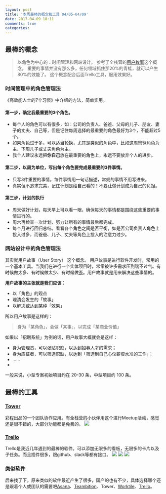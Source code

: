 ```yaml
---
layout: post
title: '本周最棒的概念和工具 04/05-04/09'
date: 2017-04-09 18:11
comments: true
categories:
---
```

## 最棒的概念
> 以角色为中心的：时间管理和网站设计。
参考了全栈营的[用户故事](https://fullstack.xinshengdaxue.com/posts/527)这个概念。
重要的事情并没有那么多，任何领域抓住那20%的青蛙，就可以产生80%的效能了。
这个概念配合后面Trello工具，服用效果好。

### 时间管理中的角色管理法
《高效能人士的7个习惯》中介绍的方法，简单实用。
#### 第一步，确定我最重要的3个角色。
* 每个人的角色可以有很多，如：公司的负责人、爸爸、父母的儿子、朋友、妻子的丈夫、自己等，但是记住每周选择的最重要的角色最好为3个，不能超过5个。
* 如果角色过于多，可以适当轮换，尤其是类似的角色中，比如这周爸爸角色为主、下周儿子或丈夫角色为主。
* 我个人建议永远把**你自己**放在最重要的角色上，永远不要放弃个人的进步。

#### 第二步，以周为单位，写出每个角色要完成最重要的3件事情。
* 只写3件重要的事情，每件事情用一句话描述，常规的事情不用写进来。
* 真实但不追求完美，记住计划是给自己看的！不要让做计划成为自己的负担。

#### 第三步，计划的执行
* 周天做好计划，每天早上可以看一眼，确保每天的事情都是围绕这些重要的事情进行的。
* 周六再检查一次计划，努力让所有的事情最后都完成。
* 每个月进行回归总结。看看各个角色之间是否平衡，如是否公司负责人角色上投入过多，而爸爸、儿子、丈夫等角色上投入的注意力过少。

### 网站设计中的角色管理法
其实就用户故事（User Story） 这个概念。
用户故事是进行软件开发时，常用的一个基本工具。当我们在进行一个实体项目时，常常被许多需求压到喘不过气。有时候做太多、有时候做太少、有时候做歪。用户故事就是用来解决这些事情的。

**用户故事的主张就是我们应该：**

* 以「角色」的观点
* 理清会发生的「故事」
* 以解决或达到某种「效果」

所以用户故事是这样的：
> 身为「某角色」，会做「某事」，以完成「某商业价值」

如果以「招聘系统」为例的话，用户故事大概就会是这样：

* 身为管理员，可以张贴职缺，以达到招募人才的需求；
* 身为应征者，可以筛选职缺，以达到「筛选到自己心仪薪资水准的工作」；
* ……
*
一般来说，小型专案初始项目约在 20-30 条，中型项目约 100 条。

## 最棒的工具

### [Tower](https://tower.im/)
彩程出品的一个团队协作应用。有全栈营的小伙伴用这个进行Meetup活动，感觉还是很不错的，大部分功能都是免费的。
![](https://ww1.sinaimg.cn/large/006tNbRwgy1fegqeyt92oj31kw2qe7b4.jpg)


###  [Trello](https://trello.com/tour/)
 Trello是我近几年遇到的最棒的软件。可以添加无限多的看板，无限多的卡片以及子任务。而且插件很多，跟github、slack等都有接口。
![](https://ww3.sinaimg.cn/large/006tNbRwgy1fegqf91zudj31kw0i3wqc.jpg)
![](https://ww1.sinaimg.cn/large/006tNbRwgy1fegqfpkh74j314q1ceaf5.jpg)
![](https://ww4.sinaimg.cn/large/006tNbRwgy1fegqfzh3yyj31kw0vmab2.jpg)

### 类似软件
后来找了下，原来类似的软件最近产生了很多，国产的也有不少，具体选择哪个还是跟着个人或团队的需要吧[Asana](https://asana.com/)、[Teambition](https://www.teambition.com/)、Tower、[Worktile](https://worktile.com/)、[Trello](https://trello.com/t)。
